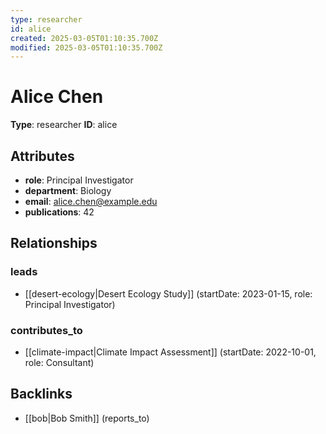 ```yaml
---
type: researcher
id: alice
created: 2025-03-05T01:10:35.700Z
modified: 2025-03-05T01:10:35.700Z
---
```


# Alice Chen

**Type**: researcher
**ID**: alice

## Attributes

- **role**: Principal Investigator
- **department**: Biology
- **email**: alice.chen@example.edu
- **publications**: 42

## Relationships

### leads

- [[desert-ecology|Desert Ecology Study]] (startDate: 2023-01-15, role: Principal Investigator)

### contributes_to

- [[climate-impact|Climate Impact Assessment]] (startDate: 2022-10-01, role: Consultant)

## Backlinks

- [[bob|Bob Smith]] (reports_to)

